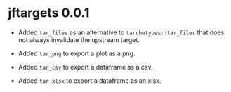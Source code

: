 # jftargets 0.0.1

* Added `tar_files` as an alternative to `tarchetypes::tar_files` that does not always invalidate the upstream target.

* Added `tar_png` to export a plot as a png.

* Added `tar_csv` to export a dataframe as a csv.

* Added `tar_xlsx` to export a dataframe as an xlsx.